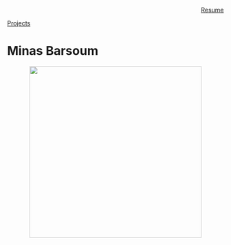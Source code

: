 <p align="right">
<a href="Resume.md" title="Resume">Resume</a>
</p>  
<a href="project.md" title="Project">Projects</a>




#                                                    Minas Barsoum
<p align="center">
<img src="https://user-images.githubusercontent.com/60366288/76112912-c3106f00-5fa8-11ea-9b1f-be5811854359.JPG" width="400">
</p>



